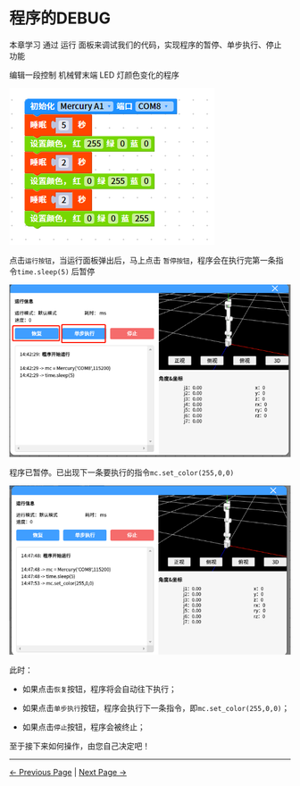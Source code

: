 # 程序的DEBUG

本章学习 通过 运行 面板来调试我们的代码，实现程序的暂停、单步执行、停止 功能



编辑一段控制 机械臂末端 LED 灯颜色变化的程序

<img src="..\..\..\..\resources\5-BasicApplication\5.2-ApplicationUse\5.2.1-mystudio\1-myblockly\images\program\1.png"  />





点击`运行按钮`，当运行面板弹出后，马上点击 `暂停按钮`，程序会在执行完第一条指令`time.sleep(5)` 后暂停

<img src="..\..\..\..\resources\5-BasicApplication\5.2-ApplicationUse\5.2.1-mystudio\1-myblockly\images\program\2.png"  />



程序已暂停。已出现下一条要执行的指令`mc.set_color(255,0,0)`

<img src="..\..\..\..\resources\5-BasicApplication\5.2-ApplicationUse\5.2.1-mystudio\1-myblockly\images\program\3.png"  />

此时：

- 如果点击`恢复`按钮，程序将会自动往下执行；

- 如果点击`单步执行`按钮，程序会执行下一条指令，即`mc.set_color(255,0,0)`；
- 如果点击`停止`按钮，程序会被终止；





至于接下来如何操作，由您自己决定吧！


---

[← Previous Page](./6-singleStep.md) | [Next Page →](./8-gripperUse.md)